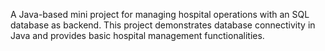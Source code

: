 
A Java-based mini project for managing hospital operations with an SQL database as backend.
This project demonstrates database connectivity in Java and provides basic hospital management functionalities.
